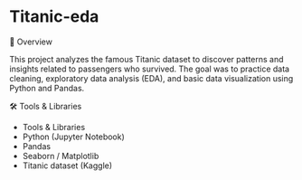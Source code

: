 # Titanic-eda

📌 Overview

This project analyzes the famous Titanic dataset to discover patterns and insights related to passengers who survived. The goal was to practice data cleaning, exploratory data analysis (EDA), and basic data visualization using Python and Pandas.

🛠️ Tools & Libraries

- Tools & Libraries
- Python (Jupyter Notebook)
- Pandas
- Seaborn / Matplotlib
- Titanic dataset (Kaggle)
